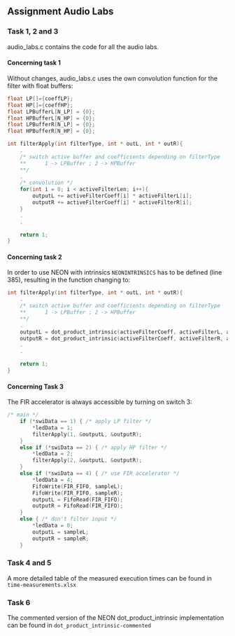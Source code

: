 ## Assignment Audio Labs

### Task 1, 2 and 3
audio_labs.c contains the code for all the audio labs.
#### Concerning task 1
Without changes, audio_labs.c uses the own convolution function for the filter with float buffers:
```cpp
float LP[]={coeffLP};
float HP[]={coeffHP};
float LPBufferL[N_LP] = {0};
float HPBufferL[N_HP] = {0};
float LPBufferR[N_LP] = {0};
float HPBufferR[N_HP] = {0};
```
```cpp
int filterApply(int filterType, int * outL, int * outR){
	.
    /* switch active buffer and coefficients depending on filterType
    **      1 -> LPBuffer ; 2 -> HPBuffer
    **/
    .
    /* convolution */
	for(int i = 0; i < activeFilterLen; i++){
        outputL += activeFilterCoeff[i] * activeFilterL[i];
        outputR += activeFilterCoeff[i] * activeFilterR[i];
    }
    .
    .

	return 1;
}
```

#### Concerning task 2
In order to use NEON with intrinsics `NEONINTRINSICS` has to be defined (line 385), resulting in the function changing to:
```cpp
int filterApply(int filterType, int * outL, int * outR){
	.
    /* switch active buffer and coefficients depending on filterType
    **      1 -> LPBuffer ; 2 -> HPBuffer
    **/
    .
	outputL = dot_product_intrinsic(activeFilterCoeff, activeFilterL, activeFilterLen);
	outputR = dot_product_intrinsic(activeFilterCoeff, activeFilterR, activeFilterLen);
    .
    .

	return 1;
}
```

#### Concerning Task 3
The FIR accelerator is always accessible by turning on switch 3:
```cpp
/* main */
    if (*swiData == 1) { /* apply LP filter */
        *ledData = 1;
        filterApply(1, &outputL, &outputR);
    }
    else if (*swiData == 2) { /* apply HP filter */
        *ledData = 2;
        filterApply(2, &outputL, &outputR);
    }
    else if (*swiData == 4) { /* use FIR accelerator */
        *ledData = 4;
        FifoWrite(FIR_FIFO, sampleL);
        FifoWrite(FIR_FIFO, sampleR);
        outputL = FifoRead(FIR_FIFO);
        outputR = FifoRead(FIR_FIFO);
    }
    else { /* don't filter input */
        *ledData = 0;
        outputL = sampleL;
        outputR = sampleR;
    }
```

### Task 4 and 5
A more detailed table of the measured execution times can be found in `time-measurements.xlsx`

### Task 6
The commented version of the NEON dot_product_intrinsic implementation can be found in `dot_product_intrinsic-commented`